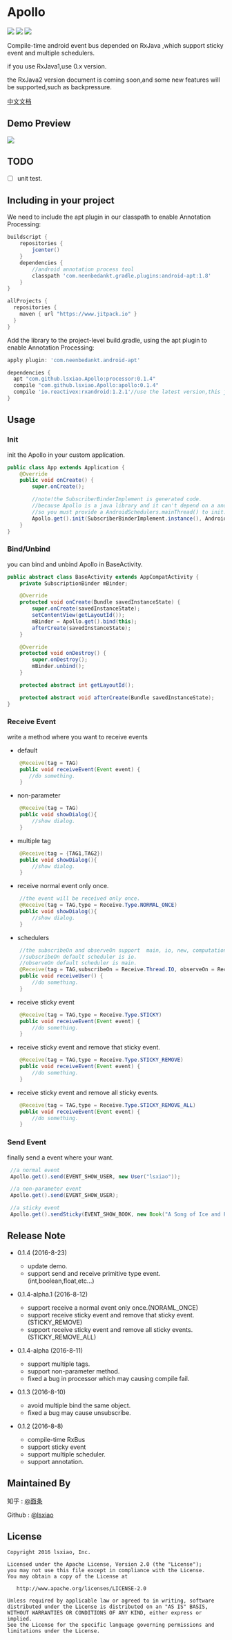 # Apollo
[![](https://jitpack.io/v/lsxiao/Apollo.svg)](https://jitpack.io/#lsxiao/Apollo)
<a href="http://www.methodscount.com/?lib=com.github.lsxiao.Apollo%3Aapollo%3A0.1.2"><img src="https://img.shields.io/badge/Methods count-core: 93 | deps: 5492-e91e63.svg"/></a>
<a href="http://www.methodscount.com/?lib=com.github.lsxiao.Apollo%3Aapollo%3A0.1.2"><img src="https://img.shields.io/badge/Size-13 KB-e91e63.svg"/></a>


Compile-time android event bus depended on RxJava ,which support sticky event and multiple schedulers.

if you use RxJava1,use 0.x version.

the RxJava2 version document is coming soon,and some new features will be supported,such as backpressure.

[中文文档](https://github.com/lsxiao/Apollo/blob/master/README-zh-CN.md)

## Demo Preview
![](https://raw.githubusercontent.com/lsxiao/Apollo/master/demo.gif?raw=true)


## TODO

- [ ] unit test.

## Including in your project
We need to include the apt plugin in our classpath to enable Annotation Processing:

```groovy
buildscript {
    repositories {
        jcenter()
    }
    dependencies {
        //android annotation process tool
        classpath 'com.neenbedankt.gradle.plugins:android-apt:1.8'
    }
}

allProjects {
  repositories {
    maven { url "https://www.jitpack.io" }
  }
}
```

Add the library to the project-level build.gradle, using the apt plugin to enable Annotation Processing:


```groovy
apply plugin: 'com.neenbedankt.android-apt'

dependencies {
  apt "com.github.lsxiao.Apollo:processor:0.1.4"
  compile "com.github.lsxiao.Apollo:apollo:0.1.4"
  compile 'io.reactivex:rxandroid:1.2.1'//use the latest version,this just a simple.
}

```

## Usage

### Init
init the Apollo in your custom application.

```java
public class App extends Application {
    @Override
    public void onCreate() {
        super.onCreate();

        //note!the SubscriberBinderImplement is generated code.
        //because Apollo is a java library and it can't depend on a android library(RxAndroid),
        //so you must provide a AndroidSchedulers.mainThread() to init.
        Apollo.get().init(SubscriberBinderImplement.instance(), AndroidSchedulers.mainThread());
    }
}
```

### Bind/Unbind
you can bind and unbind Apollo in BaseActivity.

```java
public abstract class BaseActivity extends AppCompatActivity {
    private SubscriptionBinder mBinder;

    @Override
    protected void onCreate(Bundle savedInstanceState) {
        super.onCreate(savedInstanceState);
        setContentView(getLayoutId());
        mBinder = Apollo.get().bind(this);
        afterCreate(savedInstanceState);
    }

    @Override
    protected void onDestroy() {
        super.onDestroy();
        mBinder.unbind();
    }

    protected abstract int getLayoutId();

    protected abstract void afterCreate(Bundle savedInstanceState);
}

```

### Receive Event
write a method where you want to receive events

- default
```java
    @Receive(tag = TAG)
    public void receiveEvent(Event event) {
       //do something.
    }
```
- non-parameter
```java
    @Receive(tag = TAG)
    public void showDialog(){
        //show dialog.
    }
```

- multiple tag
```java
    @Receive(tag = {TAG1,TAG2})
    public void showDialog(){
        //show dialog.
    }
```

- receive normal event only once.
```java
    //the event will be received only once.
    @Receive(tag = TAG,type = Receive.Type.NORMAL_ONCE)
    public void showDialog(){
        //show dialog.
    }
```

- schedulers
```java
    //the subscribeOn and observeOn support  main, io, new, computation, trampoline, immediate schedulers.
    //subscribeOn default scheduler is io.
    //observeOn default scheduler is main.
    @Receive(tag = TAG,subscribeOn = Receive.Thread.IO, observeOn = Receive.Thread.MAIN)
    public void receiveUser() {
        //do something.
    }
```

- receive sticky event
```java
    @Receive(tag = TAG,type = Receive.Type.STICKY)
    public void receiveEvent(Event event) {
        //do something.
    }
```

- receive sticky event and remove that sticky event.
```java
    @Receive(tag = TAG,type = Receive.Type.STICKY_REMOVE)
    public void receiveEvent(Event event) {
        //do something.
    }
```

- receive sticky event and remove all sticky events.
```java
    @Receive(tag = TAG,type = Receive.Type.STICKY_REMOVE_ALL)
    public void receiveEvent(Event event) {
        //do something.
    }
```


### Send Event
finally send a event where your want.

```java
 //a normal event
 Apollo.get().send(EVENT_SHOW_USER, new User("lsxiao"));

 //a non-parameter event
 Apollo.get().send(EVENT_SHOW_USER);

 //a sticky event
 Apollo.get().sendSticky(EVENT_SHOW_BOOK, new Book("A Song of Ice and Fire"));
```

## Release Note

- 0.1.4 (2016-8-23)
  - update demo.
  - support send and receive primitive type event.(int,boolean,float,etc...)

- 0.1.4-alpha.1 (2016-8-12)
  - support receive a normal event only once.(NORAML_ONCE)
  - support receive sticky event and remove that sticky event.(STICKY_REMOVE)
  - support receive sticky event and remove all sticky events.(STICKY_REMOVE_ALL)


- 0.1.4-alpha (2016-8-11)
  - support multiple tags.
  - support non-parameter method.
  - fixed a bug in processor which may causing compile fail.


- 0.1.3 (2016-8-10)
  - avoid multiple bind the same object.
  - fixed a bug may cause unsubscribe.


- 0.1.2 (2016-8-8)
  - compile-time RxBus
  - support sticky event
  - support multiple scheduler.
  - support annotation.

## Maintained By
知乎 : [@面条](https://www.zhihu.com/people/lsxiao)

Github : [@lsxiao](https://github.com/lsxiao)


## License

    Copyright 2016 lsxiao, Inc.

    Licensed under the Apache License, Version 2.0 (the "License");
    you may not use this file except in compliance with the License.
    You may obtain a copy of the License at

       http://www.apache.org/licenses/LICENSE-2.0

    Unless required by applicable law or agreed to in writing, software
    distributed under the License is distributed on an "AS IS" BASIS,
    WITHOUT WARRANTIES OR CONDITIONS OF ANY KIND, either express or implied.
    See the License for the specific language governing permissions and
    limitations under the License.

